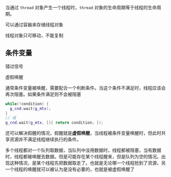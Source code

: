 当通过 `thread` 对象产生一个线程时，`thread` 对象的生命周期等于线程的生命周期。

可以通过容器来存储线程对象

线程对象只可移动，不能复制

## 条件变量

错过信号



虚假唤醒

通常条件变量被唤醒，需要配合一个判断条件。当这个条件不满足时，线程应该会再次阻塞。如果条件满足则不会被阻塞

```cpp
while(!condition) {
  g_cnd.wait(g_mtx);
}
// 或
g_cnd.wait(g_mtx, []{ return condition; });
```

还可以解决假醒的情况，假醒就是**虚假唤醒**，当线程被条件变量唤醒时，但此时共享资源并不满足线程继续执行的条件。

多个线程都对一个队列取数据，当队列中没用数据时，线程都被阻塞，当有数据时，线程都被唤醒去数据。但是可能存在某个线程醒来，但是队列为空的情况。出现这种情况，是某个线程先把数据取走了。也就是无论哪一个线程抢到了资源，另一个线程的唤醒就可以被认为是没有必要的，也就是被虚假唤醒了

 

